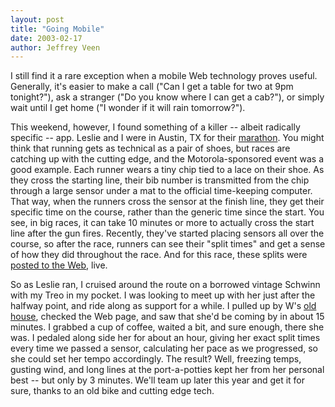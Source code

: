```yaml
---
layout: post
title: "Going Mobile"
date: 2003-02-17
author: Jeffrey Veen
---
```

I still find it a rare exception when a mobile Web technology proves useful. Generally, it's easier to make a call ("Can I get a table for two at 9pm tonight?"), ask a stranger ("Do you know where I can get a cab?"), or simply wait until I get home ("I wonder if it will rain tomorrow?").

This weekend, however, I found something of a killer -- albeit radically specific -- app. Leslie and I were in Austin, TX for their <a href="http://www.motorolamarathon.com">marathon</a>. You might think that running gets as technical as a pair of shoes, but races are catching up with the cutting edge, and the Motorola-sponsored event was a good example. Each runner wears a tiny chip tied to a lace on their shoe. As they cross the starting line, their bib number is transmitted from the chip through a large sensor under a mat to the official time-keeping computer. That way, when the runners cross the sensor at the finish line, they get their specific time on the course, rather than the generic time since the start. You see, in big races, it can take 10 minutes or more to actually cross the start line after the gun fires. Recently, they've started placing sensors all over the course, so after the race, runners can see their "split times" and get a sense of how they did throughout the race. And for this race, these splits were <a href="http://results.doitsports.com/motorola/quick.adp?bib=4630">posted to the Web</a>, live.

So as Leslie ran, I cruised around the route on a borrowed vintage Schwinn with my Treo in my pocket. I was looking to meet up with her just after the halfway point, and ride along as support for a while. I pulled up by W's <a href="http://www.texasbob.com/travel/tbt_capitol.html">old house</a>, checked the Web page, and saw that she'd be coming by in about 15 minutes. I grabbed a cup of coffee, waited a bit, and sure enough, there she was. I pedaled along side her for about an hour, giving her exact split times every time we passed a sensor, calculating her pace as we progressed, so she could set her tempo accordingly. The result? Well, freezing temps, gusting wind, and long lines at the port-a-potties kept her from her personal best -- but only by 3 minutes. We'll team up later this year and get it for sure, thanks to an old bike and cutting edge tech.

